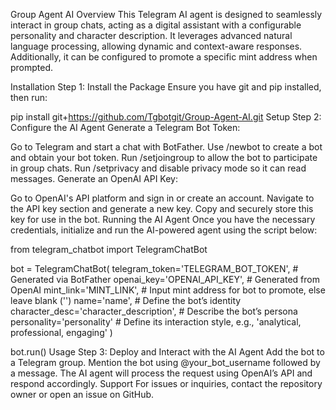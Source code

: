 Group Agent AI
Overview
This Telegram AI agent is designed to seamlessly interact in group chats, acting as a digital assistant with a configurable personality and character description. It leverages advanced natural language processing, allowing dynamic and context-aware responses. Additionally, it can be configured to promote a specific mint address when prompted.

Installation
Step 1: Install the Package
Ensure you have git and pip installed, then run:

pip install git+https://github.com/Tgbotgit/Group-Agent-AI.git
Setup
Step 2: Configure the AI Agent
Generate a Telegram Bot Token:

Go to Telegram and start a chat with BotFather.
Use /newbot to create a bot and obtain your bot token.
Run /setjoingroup to allow the bot to participate in group chats.
Run /setprivacy and disable privacy mode so it can read messages.
Generate an OpenAI API Key:

Go to OpenAI's API platform and sign in or create an account.
Navigate to the API key section and generate a new key.
Copy and securely store this key for use in the bot.
Running the AI Agent
Once you have the necessary credentials, initialize and run the AI-powered agent using the script below:

from telegram_chatbot import TelegramChatBot

bot = TelegramChatBot(
    telegram_token='TELEGRAM_BOT_TOKEN', # Generated via BotFather
    openai_key='OPENAI_API_KEY', # Generated from OpenAI
    mint_link='MINT_LINK', # Input mint address for bot to promote, else leave blank ('')
    name='name', # Define the bot’s identity
    character_desc='character_description', # Describe the bot’s persona
    personality='personality' # Define its interaction style, e.g., 'analytical, professional, engaging'
)

bot.run()
Usage
Step 3: Deploy and Interact with the AI Agent
Add the bot to a Telegram group.
Mention the bot using @your_bot_username followed by a message.
The AI agent will process the request using OpenAI’s API and respond accordingly.
Support
For issues or inquiries, contact the repository owner or open an issue on GitHub.